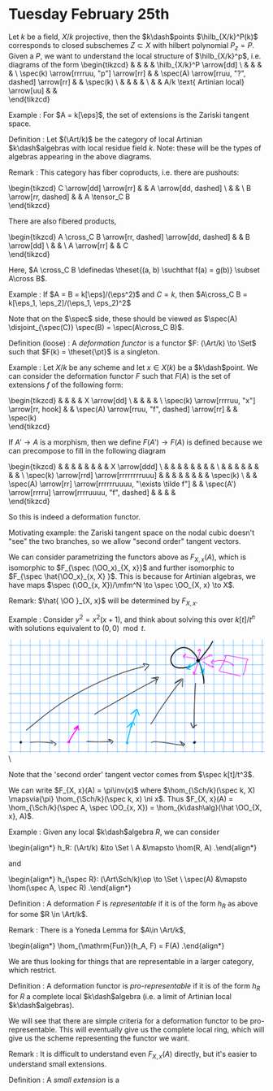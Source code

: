 # Tuesday February 25th

Let $k$ be a field, $X/k$ projective, then the $k\dash$points $\hilb_{X/k}^P(k)$ corresponds to closed subschemes $Z\subset X$ with hilbert polynomial $P_z = P$.
Given a $P$, we want to understand the local structure of $\hilb_{X/k}^p$, i.e. diagrams of the form
\begin{tikzcd}
                                        &  &                                               &  & \hilb_{X/k}^P \arrow[dd] \\
                                        &  &                                               &  &                          \\
\spec(k) \arrow[rrrruu, "p"] \arrow[rr] &  & \spec(A) \arrow[rruu, "?", dashed] \arrow[rr] &  & \spec(k)                 \\
                                        &  &                                               &  &                          \\
                                        &  & A/k \text{ Artinian local} \arrow[uu]         &  &                         
\end{tikzcd}

Example
: For $A = k[\eps]$, the set of extensions is the Zariski tangent space.

Definition
: Let $(\Art/k)$ be the category of local Artinian $k\dash$algebras with local residue field $k$.
  Note: these will be the types of algebras appearing in the above diagrams.

Remark
: This category has fiber coproducts, i.e. there are pushouts:
  
  \begin{tikzcd}
  C \arrow[dd] \arrow[rr] &  & A \arrow[dd, dashed] \\
                          &  &                      \\
  B \arrow[rr, dashed]    &  & A \tensor_C B       
  \end{tikzcd}

  There are also fibered products,

  \begin{tikzcd}
  A \cross_C B \arrow[rr, dashed] \arrow[dd, dashed] &  & B \arrow[dd] \\
                                                    &  &              \\
  A \arrow[rr]                                       &  & C           
  \end{tikzcd}

  Here, $A \cross_C B \definedas \theset{(a, b) \suchthat f(a) = g(b)} \subset A\cross B$.

Example
: If $A = B = k[\eps]/(\eps^2)$ and $C = k$, then $A\cross_C B = k[\eps_1, \eps_2]/(\eps_1, \eps_2)^2$

Note that on the $\spec$ side, these should be viewed as $\spec(A) \disjoint_{\spec(C)} \spec(B) = \spec(A\cross_C B)$.

Definition (loose)
: A *deformation functor* is a functor $F: (\Art/k) \to \Set$ such that $F(k) = \theset{\pt}$ is a singleton.

Example
: Let $X/k$ be any scheme and let $x\in X(k)$ be a $k\dash$point.
  We can consider the deformation functor $F$ such that $F(A)$ is the set of extensions $f$ of the following form:

  \begin{tikzcd}
                                                &  &                                               &  & X \arrow[dd] \\
                                                &  &                                               &  &              \\
  \spec(k) \arrow[rrrruu, "x"] \arrow[rr, hook] &  & \spec(A) \arrow[rruu, "f", dashed] \arrow[rr] &  & \spec(k)    
  \end{tikzcd}

  If $A' \to A$ is a morphism, then we define $F(A') \to F(A)$ is defined because we can precompose to fill in the following diagram
  
  \begin{tikzcd}
                                          &  &                                                            &  &                                                       &  &  &  & X \arrow[ddd] \\
                                          &  &                                                            &  &                                                       &  &  &  &               \\
                                          &  &                                                            &  &                                                       &  &  &  &               \\
  \spec(k) \arrow[rrd] \arrow[rrrrrrrruuu] &  &                                                            &  &                                                       &  &  &  & \spec(k)      \\
                                         &  & \spec(A) \arrow[rr] \arrow[rrrrrruuuu, "\exists \tilde f"] &  & \spec(A') \arrow[rrrru] \arrow[rrrruuuu, "f", dashed] &  &  &  &              
  \end{tikzcd}


  So this is indeed a deformation functor.

Motivating example: the Zariski tangent space on the nodal cubic doesn't "see" the two branches, so we allow "second order" tangent vectors.

We can consider parametrizing the functors above as $F_{X, x}(A)$, which is isomorphic to $F_{\spec (\OO_x)_{X, x}}$ and further isomorphic to $F_{\spec \hat{\OO_x}_{x, X} }$.
This is because for Artinian algebras, we have maps $\spec (\OO_{x, X})/\mfm^N \to \spec \OO_{X, x} \to X$.

Remark: $\hat{ \OO }_{X, x}$ will be determined by $F_{X, x}$.

Example
: Consider $y^2 = x^2(x+1)$, and think about solving this over $k[t]/t^n$ with solutions equivalent to $(0, 0) \mod t$.

  ![Image](figures/2020-02-25-13:20.png)\

  Note that the 'second order' tangent vector comes from $\spec k[t]/t^3$.

We can write $F_{X, x}(A) = \pi\inv(x)$ where $\hom_{\Sch/k}(\spec k, X) \mapsvia{\pi} \hom_{\Sch/k}(\spec k, x) \ni x$.
Thus $F_{X, x}(A) = \hom_{\Sch/k}(\spec A, \spec \OO_{x, X}) = \hom_{k\dash\alg}(\hat \OO_{X, x}, A)$.

Example
: Given any local $k\dash$algebra $R$, we can consider
  
  \begin{align*}
  h_R: (\Art/k) &\to \Set \\
  A &\mapsto \hom(R, A)
  .\end{align*}

  and 

  \begin{align*}
  h_{\spec R}: (\Art\Sch/k)\op \to \Set \\
  \spec(A) &\mapsto \hom(\spec A, \spec R)
  .\end{align*}

Definition
: A deformation $F$ is *representable* if it is of the form $h_R$ as above for some $R \in \Art/k$.

Remark
: There is a Yoneda Lemma for $A\in \Art/k$,

  \begin{align*}
  \hom_{\mathrm{Fun}}(h_A, F) = F(A)
  .\end{align*}

  We are thus looking for things that are representable in a larger category, which restrict.

Definition
: A deformation functor is *pro-representable* if it is of the form $h_R$ for $R$ a complete local $k\dash$algebra (i.e. a limit of Artinian local $k\dash$algebras).

We will see that there are simple criteria for a deformation functor to be pro-representable.
This will eventually give us the complete local ring, which will give us the scheme representing the functor we want.

Remark
: It is difficult to understand even $F_{X, x}(A)$ directly, but it's easier to understand small extensions.

Definition
: A *small extension* is a 
